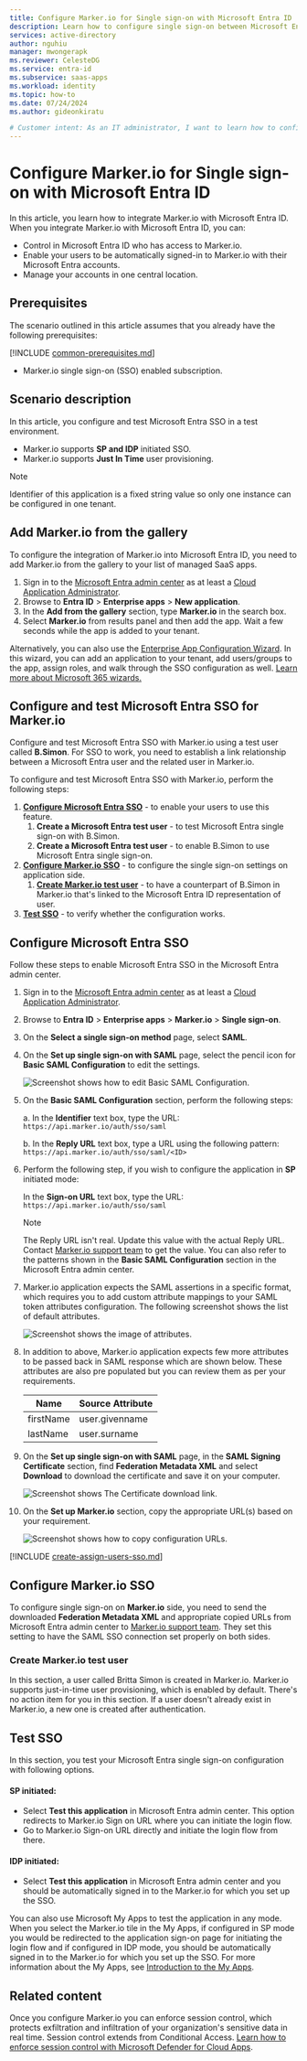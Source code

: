```yaml
---
title: Configure Marker.io for Single sign-on with Microsoft Entra ID
description: Learn how to configure single sign-on between Microsoft Entra ID and Marker.io.
services: active-directory
author: nguhiu
manager: mwongerapk
ms.reviewer: CelesteDG
ms.service: entra-id
ms.subservice: saas-apps
ms.workload: identity
ms.topic: how-to
ms.date: 07/24/2024
ms.author: gideonkiratu

# Customer intent: As an IT administrator, I want to learn how to configure single sign-on between Microsoft Entra ID and Directory Services so that I can control who has access to Directory Services, enable automatic sign-in with Microsoft Entra accounts, and manage my accounts in one central location.
---
```


# Configure Marker.io for Single sign-on with Microsoft Entra ID

In this article,  you learn how to integrate Marker.io with Microsoft Entra ID. When you integrate Marker.io with Microsoft Entra ID, you can:

* Control in Microsoft Entra ID who has access to Marker.io.
* Enable your users to be automatically signed-in to Marker.io with their Microsoft Entra accounts.
* Manage your accounts in one central location.

## Prerequisites
The scenario outlined in this article assumes that you already have the following prerequisites:

[!INCLUDE [common-prerequisites.md](~/identity/saas-apps/includes/common-prerequisites.md)]
* Marker.io single sign-on (SSO) enabled subscription.

## Scenario description

In this article,  you configure and test Microsoft Entra SSO in a test environment.

* Marker.io supports **SP and IDP** initiated SSO.
* Marker.io supports **Just In Time** user provisioning.

> [!NOTE]
> Identifier of this application is a fixed string value so only one instance can be configured in one tenant.

## Add Marker.io from the gallery

To configure the integration of Marker.io into Microsoft Entra ID, you need to add Marker.io from the gallery to your list of managed SaaS apps.

1. Sign in to the [Microsoft Entra admin center](https://entra.microsoft.com) as at least a [Cloud Application Administrator](~/identity/role-based-access-control/permissions-reference.md#cloud-application-administrator).
1. Browse to **Entra ID** > **Enterprise apps** > **New application**.
1. In the **Add from the gallery** section, type **Marker.io** in the search box.
1. Select **Marker.io** from results panel and then add the app. Wait a few seconds while the app is added to your tenant.

Alternatively, you can also use the [Enterprise App Configuration Wizard](https://portal.office.com/AdminPortal/home?Q=Docs#/azureadappintegration). In this wizard, you can add an application to your tenant, add users/groups to the app, assign roles, and walk through the SSO configuration as well. [Learn more about Microsoft 365 wizards.](/microsoft-365/admin/misc/azure-ad-setup-guides)

## Configure and test Microsoft Entra SSO for Marker.io

Configure and test Microsoft Entra SSO with Marker.io using a test user called **B.Simon**. For SSO to work, you need to establish a link relationship between a Microsoft Entra user and the related user in Marker.io.

To configure and test Microsoft Entra SSO with Marker.io, perform the following steps:

1. **[Configure Microsoft Entra SSO](#configure-microsoft-entra-sso)** - to enable your users to use this feature.
    1. **Create a Microsoft Entra test user** - to test Microsoft Entra single sign-on with B.Simon.
    1. **Create a Microsoft Entra test user** - to enable B.Simon to use Microsoft Entra single sign-on.
1. **[Configure Marker.io SSO](#configure-markerio-sso)** - to configure the single sign-on settings on application side.
    1. **[Create Marker.io test user](#create-markerio-test-user)** - to have a counterpart of B.Simon in Marker.io that's linked to the Microsoft Entra ID representation of user.
1. **[Test SSO](#test-sso)** - to verify whether the configuration works.

## Configure Microsoft Entra SSO

Follow these steps to enable Microsoft Entra SSO in the Microsoft Entra admin center.

1. Sign in to the [Microsoft Entra admin center](https://entra.microsoft.com) as at least a [Cloud Application Administrator](~/identity/role-based-access-control/permissions-reference.md#cloud-application-administrator).
1. Browse to **Entra ID** > **Enterprise apps** > **Marker.io** > **Single sign-on**.
1. On the **Select a single sign-on method** page, select **SAML**.
1. On the **Set up single sign-on with SAML** page, select the pencil icon for **Basic SAML Configuration** to edit the settings.

   ![Screenshot shows how to edit Basic SAML Configuration.](common/edit-urls.png "Basic Configuration")

1. On the **Basic SAML Configuration** section, perform the following steps:

    a. In the **Identifier** text box, type the URL:
    `https://api.marker.io/auth/sso/saml`

    b. In the **Reply URL** text box, type a URL using the following pattern:
    `https://api.marker.io/auth/sso/saml/<ID>`

1. Perform the following step, if you wish to configure the application in **SP** initiated mode:

    In the **Sign-on URL** text box, type the URL:
    `https://api.marker.io/auth/sso/saml`

	> [!NOTE]
	> The Reply URL isn't real. Update this value with the actual Reply URL. Contact [Marker.io support team](mailto:info@marker.io) to get the value. You can also refer to the patterns shown in the **Basic SAML Configuration** section in the Microsoft Entra admin center.

1. Marker.io application expects the SAML assertions in a specific format, which requires you to add custom attribute mappings to your SAML token attributes configuration. The following screenshot shows the list of default attributes.

	![Screenshot shows the image of attributes.](common/default-attributes.png "Image")

1. In addition to above, Marker.io application expects few more attributes to be passed back in SAML response which are shown below. These attributes are also pre populated but you can review them as per your requirements.
	
	| Name | Source Attribute|
	| ------------ | --------- |
    | firstName | user.givenname |
    | lastName  | user.surname   |
    

1. On the **Set up single sign-on with SAML** page, in the **SAML Signing Certificate** section,  find **Federation Metadata XML** and select **Download** to download the certificate and save it on your computer.

	![Screenshot shows The Certificate download link.](common/metadataxml.png "Certificate")

1. On the **Set up Marker.io** section, copy the appropriate URL(s) based on your requirement.

	![Screenshot shows how to copy configuration URLs.](common/copy-configuration-urls.png "Configurations") 

[!INCLUDE [create-assign-users-sso.md](~/identity/saas-apps/includes/create-assign-users-sso.md)]

## Configure Marker.io SSO

To configure single sign-on on **Marker.io** side, you need to send the downloaded **Federation Metadata XML** and appropriate copied URLs from Microsoft Entra admin center to [Marker.io support team](mailto:info@marker.io). They set this setting to have the SAML SSO connection set properly on both sides.

### Create Marker.io test user

In this section, a user called Britta Simon is created in Marker.io. Marker.io supports just-in-time user provisioning, which is enabled by default. There's no action item for you in this section. If a user doesn't already exist in Marker.io, a new one is created after authentication.

## Test SSO 

In this section, you test your Microsoft Entra single sign-on configuration with following options.

#### SP initiated:

* Select **Test this application** in Microsoft Entra admin center. This option redirects to Marker.io Sign on URL where you can initiate the login flow.  
* Go to Marker.io Sign-on URL directly and initiate the login flow from there.

#### IDP initiated:

* Select **Test this application** in Microsoft Entra admin center and you should be automatically signed in to the Marker.io for which you set up the SSO.

You can also use Microsoft My Apps to test the application in any mode. When you select the Marker.io tile in the My Apps, if configured in SP mode you would be redirected to the application sign-on page for initiating the login flow and if configured in IDP mode, you should be automatically signed in to the Marker.io for which you set up the SSO. For more information about the My Apps, see [Introduction to the My Apps](
https://support.microsoft.com/account-billing/sign-in-and-start-apps-from-the-my-apps-portal-2f3b1bae-0e5a-4a86-a33e-876fbd2a4510).

## Related content

Once you configure Marker.io you can enforce session control, which protects exfiltration and infiltration of your organization's sensitive data in real time. Session control extends from Conditional Access. [Learn how to enforce session control with Microsoft Defender for Cloud Apps](/cloud-app-security/proxy-deployment-any-app).

